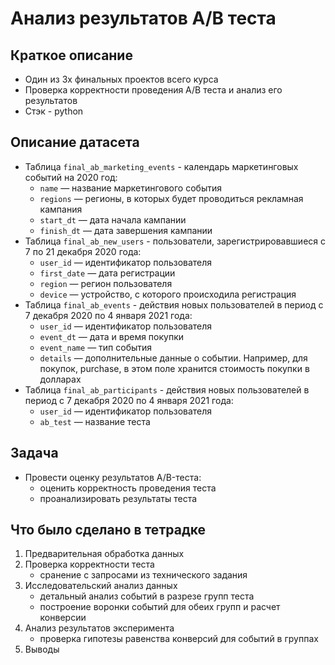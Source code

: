# Анализ результатов A/B теста

## Краткое описание
- Один из 3х финальных проектов всего курса
- Проверка корректности проведения A/B теста и анализ его результатов
- Стэк - python

## Описание датасета
- Таблица `final_ab_marketing_events` - календарь маркетинговых событий на 2020 год:
    - `name` — название маркетингового события
    - `regions` — регионы, в которых будет проводиться рекламная кампания
    - `start_dt` — дата начала кампании
    - `finish_dt` — дата завершения кампании
- Таблица `final_ab_new_users` - пользователи, зарегистрировавшиеся с 7 по 21 декабря 2020 года:
    - `user_id` — идентификатор пользователя
    - `first_date` — дата регистрации
    - `region` — регион пользователя
    - `device` — устройство, с которого происходила регистрация
- Таблица `final_ab_events` - действия новых пользователей в период с 7 декабря 2020 по 4 января 2021 года:
    - `user_id` — идентификатор пользователя
    - `event_dt` — дата и время покупки
    - `event_name` — тип события
    - `details` — дополнительные данные о событии. Например, для покупок, purchase, в этом поле хранится стоимость покупки в долларах
- Таблица `final_ab_participants` - действия новых пользователей в период с 7 декабря 2020 по 4 января 2021 года:
    - `user_id` — идентификатор пользователя
    - `ab_test` — название теста

## Задача
- Провести оценку результатов A/B-теста:
    - оценить корректность проведения теста
    - проанализировать результаты теста

## Что было сделано в тетрадке
1. Предварительная обработка данных
2. Проверка корректности теста
    - сранение с запросами из технического задания   
3. Исследовательский анализ данных
    - детальный анализ событий в разрезе групп теста
    - построение воронки событий для обеих групп и расчет конверсии 
4. Анализ результатов эксперимента
    - проверка гипотезы равенства конверсий для событий в группах
5. Выводы

